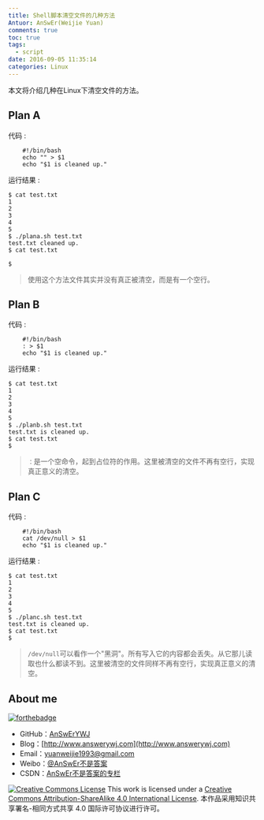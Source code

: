 ```yaml
---
title: Shell脚本清空文件的几种方法
Antuor: AnSwEr(Weijie Yuan)
comments: true
toc: true
tags:
  - script
date: 2016-09-05 11:35:14
categories: Linux
---
```


本文将介绍几种在Linux下清空文件的方法。

## Plan A
代码 :
```
	#!/bin/bash
	echo "" > $1
	echo "$1 is cleaned up."
```
运行结果 :
```
$ cat test.txt
1
2
3
4
5
$ ./plana.sh test.txt
test.txt cleaned up.
$ cat test.txt

$
```

>使用这个方法文件其实并没有真正被清空，而是有一个空行。

## Plan B
代码 :
```
	#!/bin/bash
	: > $1
	echo "$1 is cleaned up."
```

运行结果 :
```
$ cat test.txt
1
2
3
4
5
$ ./planb.sh test.txt
test.txt is cleaned up.
$ cat test.txt
$

```

> ``：``是一个空命令，起到占位符的作用。这里被清空的文件不再有空行，实现真正意义的清空。

## Plan C
代码 :
```
	#!/bin/bash
	cat /dev/null > $1
	echo "$1 is cleaned up."
```
运行结果 :
```
$ cat test.txt
1
2
3
4
5
$ ./planc.sh test.txt
test.txt is cleaned up.
$ cat test.txt
$
```

> ``/dev/null``可以看作一个"黑洞"。所有写入它的内容都会丢失。从它那儿读取也什么都读不到。这里被清空的文件同样不再有空行，实现真正意义的清空。

## About me
[![forthebadge](http://forthebadge.com/images/badges/ages-20-30.svg)](http://forthebadge.com)
- GitHub：[AnSwErYWJ](https://github.com/AnSwErYWJ)
- Blog：[http://www.answerywj.com](http://www.answerywj.com)
- Email：[yuanweijie1993@gmail.com](https://mail.google.com)
- Weibo：[@AnSwEr不是答案](http://weibo.com/1783591593)
- CSDN：[AnSwEr不是答案的专栏](http://blog.csdn.net/u011192270)

<a rel="license" href="http://creativecommons.org/licenses/by-sa/4.0/"><img alt="Creative Commons License" style="border-width:0" src="https://i.creativecommons.org/l/by-sa/4.0/88x31.png" /></a> This work is licensed under a <a rel="license" href="http://creativecommons.org/licenses/by-sa/4.0/">Creative Commons Attribution-ShareAlike 4.0 International License</a>.
本作品采用知识共享署名-相同方式共享 4.0 国际许可协议进行许可。

